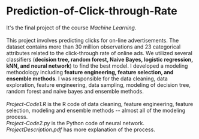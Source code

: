 # Prediction-of-Click-through-Rate
It's the final project of the course _Machine Learning_. 
</br></br>This project involves predicting clicks for on-line advertisements. The dataset contains more than 30 million observations and 23 categorical attributes related to the click-through rate of online ads. We utilized several classifiers (**decision tree, random forest, Naive Bayes, logistic regression, kNN, and neural network**) to find the best model. I developed a modeling methodology including **feature engineering, feature selection, and ensemble methods**. I was responsible for the data cleaning, data exploration, feature engineering, data sampling, modeling of decision tree, random forest and naive bayes and ensemble methods.
</br></br>_Project-Code1.R_ is the R code of data cleaning, feature engineering, feature selection, modeling and ensemble methods -- almost all of the modeling process.
</br>_Project-Code2.py_ is the Python code of neural network.
</br>_ProjectDescription.pdf_ has more explanation of the process.

